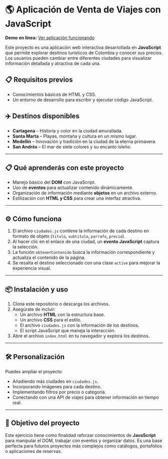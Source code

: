 # 🌎 Aplicación de Venta de Viajes con JavaScript

**Demo en línea:** [Ver aplicación funcionando](https://davidfguerrerov.github.io/base-practica-proyecto-tres-js-agencia-viajes/)

Este proyecto es una aplicación web interactiva desarrollada en **JavaScript** que permite explorar destinos turísticos de Colombia y conocer sus precios. Los usuarios pueden cambiar entre diferentes ciudades para visualizar información detallada y atractiva de cada una.

## 📋 Requisitos previos

- Conocimientos básicos de HTML y CSS.
- Un entorno de desarrollo para escribir y ejecutar código JavaScript.

## ✈️ Destinos disponibles

- **Cartagena** – Historia y color en la ciudad amurallada.
- **Santa Marta** – Playas, montaña y cultura en un mismo lugar.
- **Medellín** – Innovación y tradición en la ciudad de la eterna primavera.
- **San Andrés** – El mar de siete colores y su encanto isleño.

---

## 📋 Qué aprenderás con este proyecto

- Manejo básico del **DOM** con JavaScript.
- Uso de **eventos** para actualizar contenido dinámicamente.
- Organización de información mediante **objetos** en un archivo externo.
- Estilización con **HTML y CSS** para crear una interfaz atractiva.

---

## ⚙️ Cómo funciona

1. El archivo `ciudades.js` contiene la información de cada destino en formato de objeto (`titulo`, `subtitulo`, `parrafo`, `precio`).
2. Al hacer clic en el enlace de una ciudad, un **evento JavaScript** captura la selección.
3. La función `obtenerContenido` busca la información correspondiente y actualiza el contenido de la página.
4. Se resalta el destino seleccionado con una clase `active` para mejorar la experiencia visual.

---

## 📦 Instalación y uso

1. Clona este repositorio o descarga los archivos.
2. Asegúrate de incluir:
   - Un archivo **HTML** con la estructura base.
   - Un archivo **CSS** para el estilo.
   - El archivo `ciudades.js` con la información de los destinos.
   - El script JavaScript que maneja la interacción.
3. Abre el archivo `index.html` en tu navegador y explora los destinos.

---

## 🛠 Personalización

Puedes ampliar el proyecto:

- Añadiendo más ciudades en `ciudades.js`.
- Incorporando imágenes para cada destino.
- Implementando filtros por precio o categoría.
- Conectando con una API de viajes para obtener información en tiempo real.

---

## 🚀 Objetivo del proyecto

Este ejercicio tiene como finalidad reforzar conocimientos de **JavaScript** para manipular el DOM, trabajar con eventos y organizar datos.
Es una base perfecta para futuros proyectos más complejos como catálogos, portafolios o aplicaciones de reservas.

